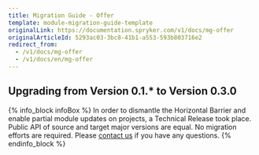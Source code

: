 ```yaml
---
title: Migration Guide - Offer
template: module-migration-guide-template
originalLink: https://documentation.spryker.com/v1/docs/mg-offer
originalArticleId: 5293ac03-3bc8-41b1-a553-593b803716e2
redirect_from:
  - /v1/docs/mg-offer
  - /v1/docs/en/mg-offer
---
```


## Upgrading from Version 0.1.* to Version 0.3.0

{% info_block infoBox %}
In order to dismantle the Horizontal Barrier and enable partial module updates on projects, a Technical Release took place. Public API of source and target major versions are equal. No migration efforts are required. Please [contact us](https://spryker.com/en/support/) if you have any questions.
{% endinfo_block %}
